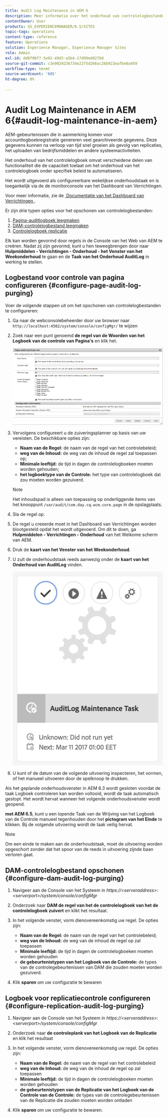 ```yaml
---
title: Audit Log Maintenance in AEM 6
description: Meer informatie over het onderhoud van controlelogbestanden in Adobe Experience Manager (AEM).
contentOwner: User
products: SG_EXPERIENCEMANAGER/6.5/SITES
topic-tags: operations
content-type: reference
feature: Operations
solution: Experience Manager, Experience Manager Sites
role: Admin
exl-id: dd0f90f7-5e92-49d3-a5b4-17d99ed927b9
source-git-commit: c3e9029236734e22f5d266ac26b923eafbe0a459
workflow-type: tm+mt
source-wordcount: '605'
ht-degree: 0%

---
```


# Audit Log Maintenance in AEM 6{#audit-log-maintenance-in-aem}

AEM-gebeurtenissen die in aanmerking komen voor accountlogboekregistratie genereren veel gearchiveerde gegevens. Deze gegevens kunnen na verloop van tijd snel groeien als gevolg van replicaties, het uploaden van bedrijfsmiddelen en andere systeemactiviteiten.

Het onderhoud van het controlelogboek omvat verscheidene delen van functionaliteit die de capaciteit toelaat om het onderhoud van het controlelogboek onder specifiek beleid te automatiseren.

Het wordt uitgevoerd als configureerbare wekelijkse onderhoudstaak en is toegankelijk via de de monitorconsole van het Dashboard van Verrichtingen.

Voor meer informatie, zie de [&#x200B; Documentatie van het Dashboard van Verrichtingen &#x200B;](/help/sites-administering/operations-dashboard.md).

Er zijn drie typen opties voor het opschonen van controlelogbestanden:

1. [Pagina-auditlogboek leegmaken](/help/sites-administering/operations-audit-log.md#configure-page-audit-log-purging)
1. [DAM-controlelogbestand leegmaken](/help/sites-administering/operations-audit-log.md#configure-dam-audit-log-purging)
1. [Controlelogboek replicatie](/help/sites-administering/operations-audit-log.md#configure-replication-audit-log-purging)

Elk kan worden gevormd door regels in de Console van het Web van AEM te creëren. Nadat zij zijn gevormd, kunt u hen teweegbrengen door naar **Hulpmiddelen - Verrichtingen - Onderhoud - het Venster van het Weekonderhoud** te gaan en de **Taak van het Onderhoud AuditLog** in werking te stellen.

## Logbestand voor controle van pagina configureren {#configure-page-audit-log-purging}

Voer de volgende stappen uit om het opschonen van controlelogbestanden te configureren:

1. Ga naar de webconsolebeheerder door uw browser naar `http://localhost:4502/system/console/configMgr/` te wijzen

1. Zoek naar een punt genoemd **de regel van de Woorden van het Logboek van de controle van Pagina&#39;s** en klik het.

   ![&#x200B; chlimage_1-365 &#x200B;](assets/chlimage_1-365.png)

1. Vervolgens configureert u de zuiveringsplanner op basis van uw vereisten. De beschikbare opties zijn:

   * **Naam van de Regel:** de naam van de regel van het controlebeleid;
   * **weg van de Inhoud:** de weg van de inhoud de regel zal toepassen op;
   * **Minimale leeftijd:** de tijd in dagen de controlelogboeken moeten worden gehouden;
   * **het logboektype van de Controle:** het type van controlelogboek dat zou moeten worden gezuiverd.

   >[!NOTE]
   >
   >Het inhoudspad is alleen van toepassing op onderliggende items van het knooppunt `/var/audit/com.day.cq.wcm.core.page` in de opslagplaats.

1. Sla de regel op.
1. De regel u creeerde moet in het Dashboard van Verrichtingen worden blootgesteld opdat het wordt uitgevoerd. Om dit te doen, ga **Hulpmiddelen - Verrichtingen - Onderhoud** van het Welkome scherm van AEM.

1. Druk de **kaart van het Venster van het Weekonderhoud**.

1. U zult de onderhoudstaak reeds aanwezig onder de **kaart van het Onderhoud van AuditLog** vinden.

   ![&#x200B; chlimage_1-366 &#x200B;](assets/chlimage_1-366.png)

1. U kunt of de datum van de volgende uitvoering inspecteren, het vormen, of het manueel uitvoeren door de spelknoop te drukken.

Als het geplande onderhoudsvenster in AEM 6.3 wordt gesloten voordat de taak Logboek controleren kan worden voltooid, wordt de taak automatisch gestopt. Het wordt hervat wanneer het volgende onderhoudsvenster wordt geopend.

**met AEM 6.5**, kunt u een lopende Taak van de Wrijving van het Logboek van de Controle manueel tegenhouden door het **pictogram van het Einde** te klikken. Bij de volgende uitvoering wordt de taak veilig hervat.

>[!NOTE]
>
>Om een einde te maken aan de onderhoudstaak, moet de uitvoering worden opgeschort zonder dat het spoor van de reeds in uitvoering zijnde baan verloren gaat.

## DAM-controlelogbestand opschonen {#configure-dam-audit-log-purging}

1. Navigeer aan de Console van het Systeem in *https://&lt;serveraddress>:&lt;serverport>/system/console/configMgr*
1. Onderzoek naar **DAM de regel van het de controlelogboek van het de controlelogboek zuivert** en klikt het resultaat.
1. In het volgende venster, vorm dienovereenkomstig uw regel. De opties zijn:

   * **Naam van de Regel:** de naam van de regel van het controlebeleid;
   * **weg van de Inhoud:** de weg van de inhoud de regel op zal toepassen
   * **Minimale leeftijd:** de tijd in dagen de controlelogboeken moeten worden gehouden
   * **de gebeurtenistypen van het Logboek van de Controle:** de types van de controlegebeurtenissen van DAM die zouden moeten worden gezuiverd.

1. Klik **sparen** om uw configuratie te bewaren

## Logboek voor replicatiecontrole configureren  {#configure-replication-audit-log-purging}

1. Navigeer aan de Console van het Systeem in *https://&lt;serveraddress>:&lt;serverport>/system/console/configMgr*
1. Onderzoek naar **de controleplank van het Logboek van de Replicatie** en klik het resultaat
1. In het volgende venster, vorm dienovereenkomstig uw regel. De opties zijn:

   * **Naam van de Regel:** de naam van de regel van het controlebeleid
   * **weg van de Inhoud:** de weg van de inhoud de regel op zal toepassen
   * **Minimale leeftijd:** de tijd in dagen de controlelogboeken moeten worden gehouden
   * **de gebeurtenistypen van de Replicatie van het Logboek van de Controle van de Controle:** de types van de controlegebeurtenissen van de Replicatie die zouden moeten worden ontladen

1. Klik **sparen** om uw configuratie te bewaren.
